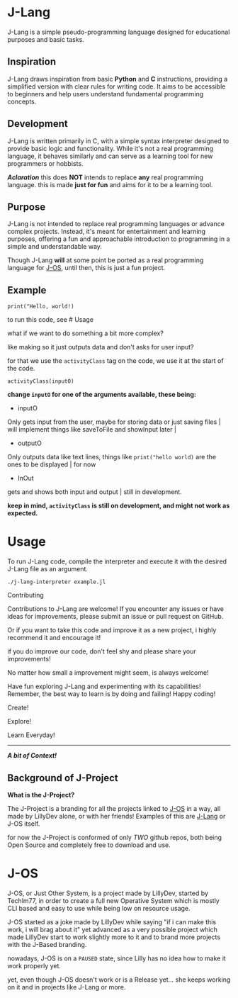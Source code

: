 # J-Lang

J-Lang is a simple pseudo-programming language designed for educational purposes and basic tasks.

## Inspiration

J-Lang draws inspiration from basic **Python** and **C** instructions, providing a simplified version with clear rules for writing code. It aims to be accessible to beginners and help users understand fundamental programming concepts.

## Development

J-Lang is written primarily in C, with a simple syntax interpreter designed to provide basic logic and functionality. While it's not a real programming language, it behaves similarly and can serve as a learning tool for new programmers or hobbists.

***Aclaration***
this does **NOT** intends to replace **any** real programming language.
this is made **just for fun** and aims for it to be a learning tool.

## Purpose

J-Lang is not intended to replace real programming languages or advance complex projects. Instead, it's meant for entertainment and learning purposes, offering a fun and approachable introduction to programming in a simple and understandable way.

Though J-Lang **will** at some point be ported as a real programming language for [J-OS](#J-OS), until then, this is just a fun project.

## Example

`print("Hello, world!)`

to run this code, see # Usage

what if we want to do something a bit more complex?

like making so it just outputs data and don't asks for user input?

for that we use the `activityClass` tag on the code, we use it at the start of the code.

`activityClass(inputO)`

**change `inputO` for one of the arguments available, these being:**

- inputO

Only gets input from the user, maybe for storing data or just saving files | will implement things like saveToFile and showInput later |

- outputO
  
Only outputs data like text lines, things like `print("hello world)` are the ones to be displayed | for now

- InOut

gets and shows both input and output | still in development.

**keep in mind, `activityClass` is still on development, and might not work as expected.**

# Usage

To run J-Lang code, compile the interpreter and execute it with the desired J-Lang file as an argument.

`./j-lang-interpreter example.jl`

Contributing

Contributions to J-Lang are welcome! If you encounter any issues or have ideas for improvements, please submit an issue or pull request on GitHub.

Or if you want to take this code and improve it as a new project, i highly recommend it and encourage it!

if you do improve our code, don't feel shy and please share your improvements!

No matter how small a improvement might seem, is always welcome!


Have fun exploring J-Lang and experimenting with its capabilities! Remember, the best way to learn is by doing and failing!
Happy coding!

Create!

Explore!

Learn Everyday!


---------------------------------------------------------------------------------------------------------------------------

***A bit of Context!***


## Background of J-Project

**What is the J-Project?**

The J-Project is a branding for all the projects linked to [J-OS](#J-OS) in a way, all made by LillyDev alone, or with her friends!
Examples of this are [J-Lang](#J-Lang) or J-OS itself.

for now the J-Project is conformed of only *TWO* github repos, both being Open Source and completely free to download and use.


# J-OS
J-OS, or Just Other System, is a project made by LillyDev, started by Techlm77, in order to create a full new Operative System which is mostly CLI based and easy to use while being low on resource usage.

J-OS started as a joke made by LillyDev while saying "if i can make this work, i will brag about it" yet advanced as a very possible project which made LillyDev start to work slightly more to it and to brand more projects with the J-Based branding.

nowadays, J-OS is on a `PAUSED` state, since Lilly has no idea how to make it work properly yet.

yet, even though J-OS doesn't work or is a Release yet... she keeps working on it and in projects like J-Lang or more.
